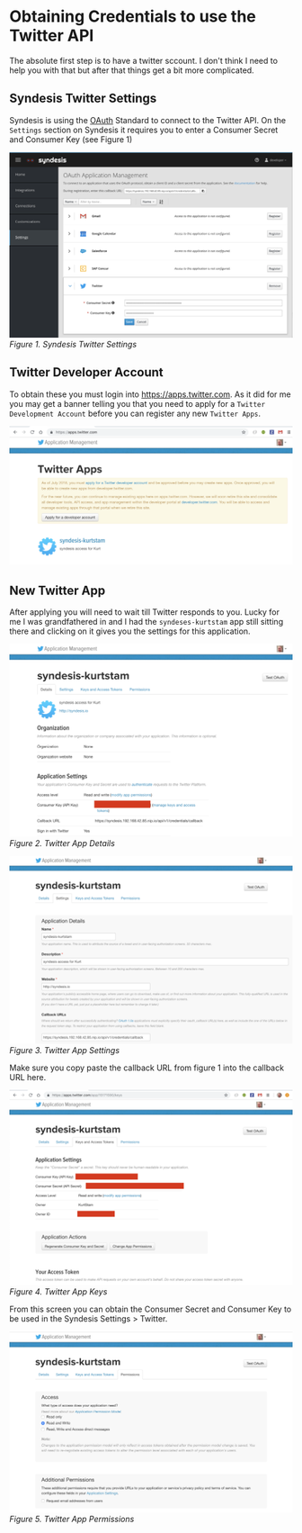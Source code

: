 # Obtaining Credentials to use the Twitter API
The absolute first step is to have a twitter sccount. I don't think I need to help you with that but after that things get a bit more complicated. 

## Syndesis Twitter Settings
Syndesis is using the [OAuth](https://en.wikipedia.org/wiki/OAuth) Standard to connect to the Twitter API. On the `Settings` section on Syndesis it requires you to enter a Consumer Secret and Consumer Key (see Figure 1)

![Syndesis Twitter Settings](img/Syndesis-Settings-twitter.png)
*Figure 1. Syndesis Twitter Settings*

## Twitter Developer Account
To obtain these you must login into https://apps.twitter.com. As it did for me you may get a banner telling you that you need to apply for a `Twitter Development Account` before you can register any new `Twitter Apps`. 

![Twitter Apps](img/twitter-app-creds.png)

## New Twitter App
After applying you will need to wait till Twitter responds to you. Lucky for me I was grandfathered in and I had the `syndeses-kurtstam` app still sitting there and clicking on it gives you the settings for this application.

![Twitter Apps](img//twitter-app-details.png)
*Figure 2. Twitter App Details*

![Twitter Apps](img//twitter-app-settings.png)
*Figure 3. Twitter App Settings*

Make sure you copy paste the callback URL from figure 1 into the callback URL here.

![Twitter Apps](img//twitter-app-keys.png)
*Figure 4. Twitter App Keys*

From this screen you can obtain the Consumer Secret and Consumer Key to be used in the Syndesis Settings > Twitter.

![Twitter Apps](img//twitter-app-permissions.png)
*Figure 5. Twitter App Permissions*


